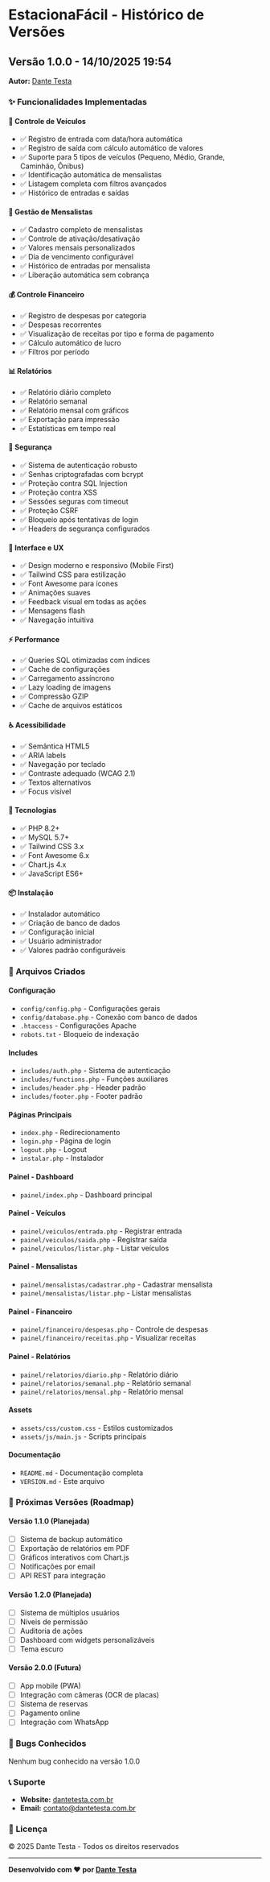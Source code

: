 # EstacionaFácil - Histórico de Versões

## Versão 1.0.0 - 14/10/2025 19:54

**Autor:** [Dante Testa](https://dantetesta.com.br)

### ✨ Funcionalidades Implementadas

#### 🚗 Controle de Veículos
- ✅ Registro de entrada com data/hora automática
- ✅ Registro de saída com cálculo automático de valores
- ✅ Suporte para 5 tipos de veículos (Pequeno, Médio, Grande, Caminhão, Ônibus)
- ✅ Identificação automática de mensalistas
- ✅ Listagem completa com filtros avançados
- ✅ Histórico de entradas e saídas

#### 👥 Gestão de Mensalistas
- ✅ Cadastro completo de mensalistas
- ✅ Controle de ativação/desativação
- ✅ Valores mensais personalizados
- ✅ Dia de vencimento configurável
- ✅ Histórico de entradas por mensalista
- ✅ Liberação automática sem cobrança

#### 💰 Controle Financeiro
- ✅ Registro de despesas por categoria
- ✅ Despesas recorrentes
- ✅ Visualização de receitas por tipo e forma de pagamento
- ✅ Cálculo automático de lucro
- ✅ Filtros por período

#### 📊 Relatórios
- ✅ Relatório diário completo
- ✅ Relatório semanal
- ✅ Relatório mensal com gráficos
- ✅ Exportação para impressão
- ✅ Estatísticas em tempo real

#### 🔐 Segurança
- ✅ Sistema de autenticação robusto
- ✅ Senhas criptografadas com bcrypt
- ✅ Proteção contra SQL Injection
- ✅ Proteção contra XSS
- ✅ Sessões seguras com timeout
- ✅ Proteção CSRF
- ✅ Bloqueio após tentativas de login
- ✅ Headers de segurança configurados

#### 📱 Interface e UX
- ✅ Design moderno e responsivo (Mobile First)
- ✅ Tailwind CSS para estilização
- ✅ Font Awesome para ícones
- ✅ Animações suaves
- ✅ Feedback visual em todas as ações
- ✅ Mensagens flash
- ✅ Navegação intuitiva

#### ⚡ Performance
- ✅ Queries SQL otimizadas com índices
- ✅ Cache de configurações
- ✅ Carregamento assíncrono
- ✅ Lazy loading de imagens
- ✅ Compressão GZIP
- ✅ Cache de arquivos estáticos

#### ♿ Acessibilidade
- ✅ Semântica HTML5
- ✅ ARIA labels
- ✅ Navegação por teclado
- ✅ Contraste adequado (WCAG 2.1)
- ✅ Textos alternativos
- ✅ Focus visível

#### 🔧 Tecnologias
- ✅ PHP 8.2+
- ✅ MySQL 5.7+
- ✅ Tailwind CSS 3.x
- ✅ Font Awesome 6.x
- ✅ Chart.js 4.x
- ✅ JavaScript ES6+

#### 📦 Instalação
- ✅ Instalador automático
- ✅ Criação de banco de dados
- ✅ Configuração inicial
- ✅ Usuário administrador
- ✅ Valores padrão configuráveis

### 📝 Arquivos Criados

#### Configuração
- `config/config.php` - Configurações gerais
- `config/database.php` - Conexão com banco de dados
- `.htaccess` - Configurações Apache
- `robots.txt` - Bloqueio de indexação

#### Includes
- `includes/auth.php` - Sistema de autenticação
- `includes/functions.php` - Funções auxiliares
- `includes/header.php` - Header padrão
- `includes/footer.php` - Footer padrão

#### Páginas Principais
- `index.php` - Redirecionamento
- `login.php` - Página de login
- `logout.php` - Logout
- `instalar.php` - Instalador

#### Painel - Dashboard
- `painel/index.php` - Dashboard principal

#### Painel - Veículos
- `painel/veiculos/entrada.php` - Registrar entrada
- `painel/veiculos/saida.php` - Registrar saída
- `painel/veiculos/listar.php` - Listar veículos

#### Painel - Mensalistas
- `painel/mensalistas/cadastrar.php` - Cadastrar mensalista
- `painel/mensalistas/listar.php` - Listar mensalistas

#### Painel - Financeiro
- `painel/financeiro/despesas.php` - Controle de despesas
- `painel/financeiro/receitas.php` - Visualizar receitas

#### Painel - Relatórios
- `painel/relatorios/diario.php` - Relatório diário
- `painel/relatorios/semanal.php` - Relatório semanal
- `painel/relatorios/mensal.php` - Relatório mensal

#### Assets
- `assets/css/custom.css` - Estilos customizados
- `assets/js/main.js` - Scripts principais

#### Documentação
- `README.md` - Documentação completa
- `VERSION.md` - Este arquivo

### 🎯 Próximas Versões (Roadmap)

#### Versão 1.1.0 (Planejada)
- [ ] Sistema de backup automático
- [ ] Exportação de relatórios em PDF
- [ ] Gráficos interativos com Chart.js
- [ ] Notificações por email
- [ ] API REST para integração

#### Versão 1.2.0 (Planejada)
- [ ] Sistema de múltiplos usuários
- [ ] Níveis de permissão
- [ ] Auditoria de ações
- [ ] Dashboard com widgets personalizáveis
- [ ] Tema escuro

#### Versão 2.0.0 (Futura)
- [ ] App mobile (PWA)
- [ ] Integração com câmeras (OCR de placas)
- [ ] Sistema de reservas
- [ ] Pagamento online
- [ ] Integração com WhatsApp

### 🐛 Bugs Conhecidos
Nenhum bug conhecido na versão 1.0.0

### 📞 Suporte
- **Website:** [dantetesta.com.br](https://dantetesta.com.br)
- **Email:** contato@dantetesta.com.br

### 📄 Licença
© 2025 Dante Testa - Todos os direitos reservados

---

**Desenvolvido com ❤️ por [Dante Testa](https://dantetesta.com.br)**
